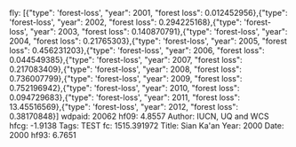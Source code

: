 fly: [{"type": 'forest-loss', "year": 2001, "forest loss": 0.012452956},{"type": 'forest-loss', "year": 2002, "forest loss": 0.294225168},{"type": 'forest-loss', "year": 2003, "forest loss": 0.140870791},{"type": 'forest-loss', "year": 2004, "forest loss": 0.21765303},{"type": 'forest-loss', "year": 2005, "forest loss": 0.456231203},{"type": 'forest-loss', "year": 2006, "forest loss": 0.044549385},{"type": 'forest-loss', "year": 2007, "forest loss": 0.217083409},{"type": 'forest-loss', "year": 2008, "forest loss": 0.736007799},{"type": 'forest-loss', "year": 2009, "forest loss": 0.752196942},{"type": 'forest-loss', "year": 2010, "forest loss": 0.094729683},{"type": 'forest-loss', "year": 2011, "forest loss": 13.45516569},{"type": 'forest-loss', "year": 2012, "forest loss": 0.38170848}]
wdpaid: 20062
hf09: 4.8557
Author: IUCN, UQ and WCS
hfcg: -1.9138
Tags: TEST
fc: 1515.391972
Title: Sian Ka'an
Year: 2000
Date: 2000
hf93: 6.7651
